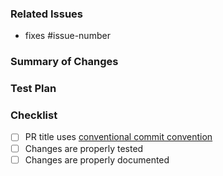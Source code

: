 ### Related Issues
- fixes #issue-number

### Summary of Changes
 <!--- In case of a bug: Describe what caused the issue and how you solved it -->
 <!--- In case of a feature: Describe what did you add and how it works -->

### Test Plan
<!-- unit tests, integration tests, manual verification, instructions for manual tests -->

### Checklist
- [ ] PR title uses [conventional commit convention](https://www.conventionalcommits.org/en/v1.0.0/)
- [ ] Changes are properly tested
- [ ] Changes are properly documented
